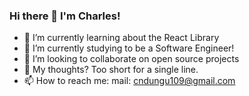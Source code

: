 ### Hi there 👋 I'm Charles!

- 🔭 I’m currently learning about the React Library
- 🌱 I’m currently studying to be a Software Engineer!
- 👯 I’m looking to collaborate on open source projects
- 🤔 My thoughts? Too short for a single line.
- 📫 How to reach me: mail: cndungu109@gmail.com

<!--
**KarimCarl/KarimCarl** is a ✨ _special_ ✨ repository because its `README.md` (this file) appears on your GitHub profile.
Here are some ideas to get you started:
- 💬 Ask me about ...
- ⚡ Fun fact: If you like Science, did 
-->
